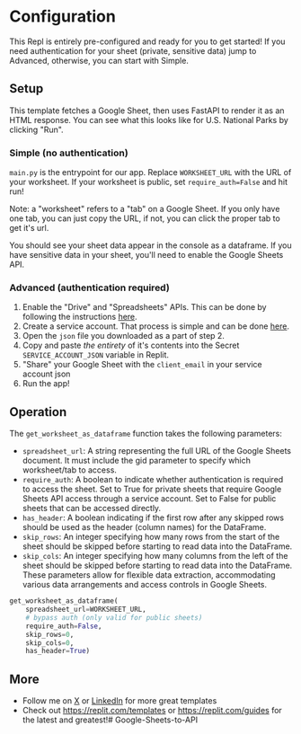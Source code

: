 # Configuration

This Repl is entirely pre-configured and ready for you to get started! If you need authentication for your sheet (private, sensitive data) jump to Advanced, otherwise, you can start with Simple.

## Setup

This template fetches a Google Sheet, then uses FastAPI to render it as an HTML response. You can see what this looks like for U.S. National Parks by clicking "Run".

### Simple (no authentication)

`main.py` is the entrypoint for our app. Replace `WORKSHEET_URL` with the URL of your worksheet. If your worksheet is public, set `require_auth=False` and hit run! 

Note: a "worksheet" refers to a "tab" on a Google Sheet. If you only have one tab, you can just copy the URL, if not, you can click the proper tab to get it's url.

You should see your sheet data appear in the console as a dataframe. If you have sensitive data in your sheet, you'll need to enable the Google Sheets API. 

### Advanced (authentication required)

1. Enable the "Drive" and "Spreadsheets" APIs. This can be done by following the instructions [here](https://docs.gspread.org/en/v6.0.0/oauth2.html#enable-api-access-for-a-project).
2. Create a service account. That process is simple and can be done [here](https://docs.gspread.org/en/v6.0.0/oauth2.html#for-bots-using-service-account).
3. Open the `json` file you downloaded as a part of step 2.
4. Copy and paste _the entirety_ of it's contents into the Secret `SERVICE_ACCOUNT_JSON` variable in Replit.
5. "Share" your Google Sheet with the `client_email` in your service account json
6. Run the app!

## Operation

The `get_worksheet_as_dataframe` function takes the following parameters:

- `spreadsheet_url`: A string representing the full URL of the Google Sheets document. It must include the gid parameter to specify which worksheet/tab to access.
- `require_auth`: A boolean to indicate whether authentication is required to access the sheet. Set to True for private sheets that require Google Sheets API access through a service account. Set to False for public sheets that can be accessed directly.
- `has_header`: A boolean indicating if the first row after any skipped rows should be used as the header (column names) for the DataFrame.
- `skip_rows`: An integer specifying how many rows from the start of the sheet should be skipped before starting to read data into the DataFrame.
- `skip_cols`: An integer specifying how many columns from the left of the sheet should be skipped before starting to read data into the DataFrame.
These parameters allow for flexible data extraction, accommodating various data arrangements and access controls in Google Sheets.

```python
get_worksheet_as_dataframe(
    spreadsheet_url=WORKSHEET_URL,
    # bypass auth (only valid for public sheets)
    require_auth=False,
    skip_rows=0,
    skip_cols=0,
    has_header=True)
```

## More

- Follow me on [X](https://x.com/mattppal) or [LinkedIn](https://www.linkedin.com/in/matt-palmer/) for more great templates
- Check out https://replit.com/templates or https://replit.com/guides for the latest and greatest!# Google-Sheets-to-API
